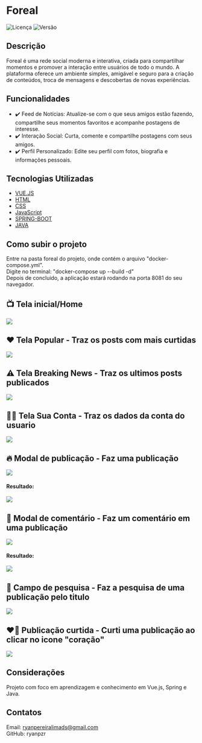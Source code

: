 # Foreal

![Licença](https://img.shields.io/badge/licença-MIT-brightgreen) ![Versão](https://img.shields.io/badge/versão-1.0.0-blue)

## Descrição

Foreal é uma rede social moderna e interativa, criada para compartilhar momentos e promover a interação entre usuários de todo o mundo. 
A plataforma oferece um ambiente simples, amigável e seguro para a criação de conteúdos, troca de mensagens e descobertas de novas experiências.

## Funcionalidades

- ✔️ Feed de Notícias: Atualize-se com o que seus amigos estão fazendo, compartilhe seus momentos favoritos e acompanhe postagens de interesse.
- ✔️ Interação Social: Curta, comente e compartilhe postagens com seus amigos.
- ✔️ Perfil Personalizado: Edite seu perfil com fotos, biografia e informações pessoais.

## Tecnologias Utilizadas

- [VUE.JS](https://vuejs.org/guide/introduction)
- [HTML](https://developer.mozilla.org/en-US/docs/Web/HTML)
- [CSS](https://developer.mozilla.org/en-US/docs/Web/CSS)
- [JavaScript](https://developer.mozilla.org/en-US/docs/Web/JavaScript)
- [SPRING-BOOT](https://docs.spring.io/spring-framework/reference/index.html)
- [JAVA](https://docs.oracle.com/en/java/)

## Como subir o projeto

Entre na pasta foreal do projeto, onde contém o arquivo "docker-compose.yml". <br>
Digite no terminal: "docker-compose up --build -d" <br>
Depois de concluido, a aplicação estará rodando na porta 8081 do seu navegador.
  
## 📺 Tela inicial/Home
<div>
  <img src="https://drive.google.com/uc?export=view&id=164ZEsKfFXrJsmI5uhbXWTaTdzHm9hyhK"/>
</div>


## ❤️ Tela Popular - Traz os posts com mais curtidas 
<div>
  <img src="https://drive.google.com/uc?export=view&id=1t95cjs92IL50MkbJ4nSqv2IpGlJ82Lld"/>
</div>


## ⚠️ Tela Breaking News - Traz os ultimos posts publicados
<div>
  <img src="https://drive.google.com/uc?export=view&id=1iwq5d3B48Q4ySCiVqL8OnGBgMVdWva2m"/>
</div>


## 🤵‍♂️ Tela Sua Conta - Traz os dados da conta do usuario
<div>
  <img src="https://drive.google.com/uc?export=view&id=1Zh_e-ohSlgVlq80kqCl9TpKIhJcfbhUo"/>
</div>


## 🔥 Modal de publicação - Faz uma publicação
<div>
  <img src="https://drive.google.com/uc?export=view&id=1Vw5LuPKbfPPykWC39RiihdHaHLrHct46"/>
</div>

#### Resultado:

<div>
  <img src="https://drive.google.com/uc?export=view&id=164ZEsKfFXrJsmI5uhbXWTaTdzHm9hyhK"/>
</div>

## 💬 Modal de comentário - Faz um comentário em uma publicação
<div>
  <img src="https://drive.google.com/uc?export=view&id=1XzA0uPwylj7RcFmPBRdcwcBLpZOll5c2"/>
</div>

#### Resultado:

<div>
  <img src="https://drive.google.com/uc?export=view&id=1OAFKop39LOPVcSxQswYFf4H8bvFMd4k_"/>
</div>

## 🔎 Campo de pesquisa - Faz a pesquisa de uma publicação pelo titulo 
<div>
  <img src="https://drive.google.com/uc?export=view&id=1GIFkLfnWQT_Sb7NTH6hRzfb1dJHU52Dq"/>
</div>

## ❤️‍🔥 Publicação curtida - Curti uma publicação ao clicar no icone "coração"
<div>
  <img src="https://drive.google.com/uc?export=view&id=19nVmXTT9a2I11Inh6beQrdpiGm578EOh"/>
</div>

## Considerações

Projeto com foco em aprendizagem e conhecimento em Vue.js, Spring e Java.

## Contatos

Email: ryanpereiralimads@gmail.com  
GitHub: ryanpzr


